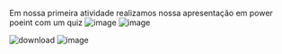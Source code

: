 Em nossa primeira atividade realizamos nossa apresentação em power poeint com um quiz
![image](https://github.com/user-attachments/assets/7142cc3e-1efd-4c7c-b6d4-5153dd6539af)
![image](https://github.com/user-attachments/assets/1ce92b14-ff74-4b1d-b076-c61104362467)


![download](https://github.com/user-attachments/assets/e6a3265f-4462-4657-9b91-d591f82b0d52)
![image](https://github.com/user-attachments/assets/4ada7c57-8e8c-4c08-8ece-b9ead15d97ec)
